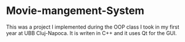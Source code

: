 # Movie-mangement-System
This was a project I implemented during the OOP class I took in my first year at UBB Cluj-Napoca. 
It is writen in C++ and it uses Qt for the GUI.
